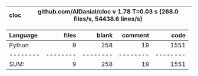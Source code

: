 cloc|github.com/AlDanial/cloc v 1.78  T=0.03 s (268.0 files/s, 54438.6 lines/s)
--- | ---

Language|files|blank|comment|code
:-------|-------:|-------:|-------:|-------:
Python|9|258|19|1551
--------|--------|--------|--------|--------
SUM:|9|258|19|1551

